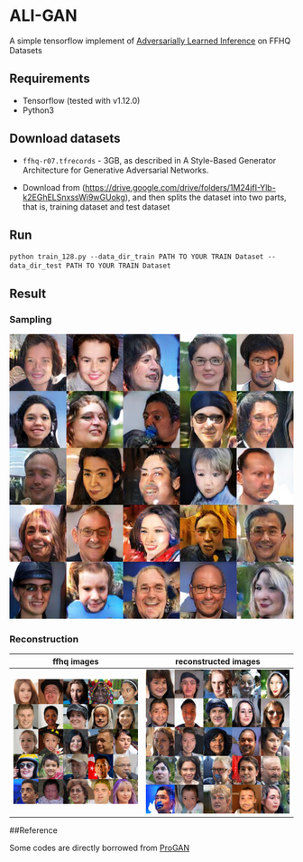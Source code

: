 # ALI-GAN

A simple tensorflow implement of [Adversarially Learned Inference](https://arxiv.org/abs/1606.00704) on FFHQ Datasets


## Requirements

 - Tensorflow (tested with v1.12.0)
 - Python3


## Download datasets

- `ffhq-r07.tfrecords` - 3GB, as described in A Style-Based Generator Architecture for Generative Adversarial Networks.

- Download from (https://drive.google.com/drive/folders/1M24jfI-Ylb-k2EGhELSnxssWi9wGUokg), and then splits the dataset into two parts, that is, training dataset and test dataset


## Run

```
python train_128.py --data_dir_train PATH TO YOUR TRAIN Dataset --data_dir_test PATH TO YOUR TRAIN Dataset
```

## Result

### Sampling

![image_sample0](./results/sampling0.jpg)

### Reconstruction
|ffhq images|reconstructed images|
|:---------:|:---------:|
|![image_orin](./results/orin.png) | ![image_recon](./results/recon.png) |



##Reference

Some codes are directly borrowed from [ProGAN](https://github.com/tkarras/progressive_growing_of_gans)